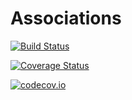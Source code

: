 # Associations

[![Build Status](https://travis-ci.org/yakir12/Associations.jl.svg?branch=master)](https://travis-ci.org/yakir12/Associations.jl)

[![Coverage Status](https://coveralls.io/repos/yakir12/Associations.jl/badge.svg?branch=master&service=github)](https://coveralls.io/github/yakir12/Associations.jl?branch=master)

[![codecov.io](http://codecov.io/github/yakir12/Associations.jl/coverage.svg?branch=master)](http://codecov.io/github/yakir12/Associations.jl?branch=master)
